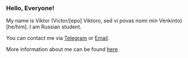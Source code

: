 ### Hello, Everyone!

My name is Viktor (Victor/[epo] Viktoro, sed vi povas nomi min Venkinto) [he/him]. I am Russian student.

You can contact me via [Telegram](https://t.me/Grey31) or [Email](mailto:mail@arbuz.icu).

More information about me can be found [here](https://arbuz.icu/)
